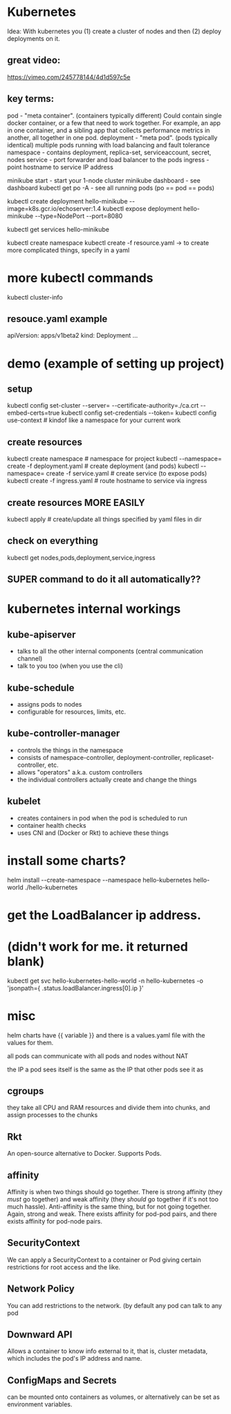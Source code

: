 Kubernetes
==========
Idea: With kubernetes you (1) create a cluster of nodes and then (2) deploy deployments on it.

## great video:
https://vimeo.com/245778144/4d1d597c5e

## key terms:
pod - "meta container". (containers typically different) Could contain single docker container, or a few that need to work together. For example, an app in one container, and a sibling app that collects performance metrics in another, all together in one pod.
deployment - "meta pod". (pods typically identical) multiple pods running with load balancing and fault tolerance
namespace - contains deployment, replica-set, serviceaccount, secret, nodes
service - port forwarder and load balancer to the pods
ingress - point hostname to service IP address



minikube start  -  start your 1-node cluster
minikube dashboard  -  see dashboard
kubectl get po -A  -  see all running pods (po == pod == pods)

kubectl create deployment hello-minikube --image=k8s.gcr.io/echoserver:1.4
kubectl expose deployment hello-minikube --type=NodePort --port=8080

kubectl get services hello-minikube

kubectl create namespace <name>
kubectl create -f resource.yaml  ->  to create more complicated things, specify in a yaml

# more kubectl commands
kubectl cluster-info


## resouce.yaml example
apiVersion: apps/v1beta2
kind: Deployment
...

# demo (example of setting up project)
## setup
kubectl config set-cluster <cluster> --server=<url> --certificate-authority=./ca.crt --embed-certs=true
kubectl config set-credentials <user> --token=<token>
kubectl config use-context <context>  # kindof like a namespace for your current work
## create resources
kubectl create namespace <name>  # namespace for project
kubectl --namespace=<name> create -f deployment.yaml  # create deployment (and pods)
kubectl --namespace=<name> create -f service.yaml  # create service (to expose pods)
kubectl create -f ingress.yaml  # route hostname to service via ingress
## create resources MORE EASILY
kubectl apply <dirpath>  # create/update all things specified by yaml files in dir
## check on everything
kubectl get nodes,pods,deployment,service,ingress
## SUPER command to do it all automatically??



# kubernetes internal workings
## kube-apiserver
- talks to all the other internal components (central communication channel)
- talk to you too (when you use the cli)
## kube-schedule
- assigns pods to nodes
- configurable for resources, limits, etc.
## kube-controller-manager
- controls the things in the namespace
- consists of namespace-controller, deployment-controller, replicaset-controller, etc.
- allows "operators" a.k.a. custom controllers
- the individual controllers actually create and change the things
## kubelet
- creates containers in pod when the pod is scheduled to run
- container health checks
- uses CNI and (Docker or Rkt) to achieve these things


# install some charts?
helm install --create-namespace --namespace hello-kubernetes hello-world ./hello-kubernetes

# get the LoadBalancer ip address.
# (didn't work for me.  it returned blank)
kubectl get svc hello-kubernetes-hello-world -n hello-kubernetes -o 'jsonpath={ .status.loadBalancer.ingress[0].ip }'



# misc

helm charts have {{ variable }} and there is a values.yaml file with the values for them.

all pods can communicate with all pods and nodes without NAT

the IP a pod sees itself is the same as the IP that other pods see it as

## cgroups
they take all CPU and RAM resources and divide them into chunks, and assign processes to the chunks

## Rkt
An open-source alternative to Docker.  Supports Pods.

## affinity
Affinity is when two things should go together.  There is strong affinity (they *must* go together) and weak affinity (they *should* go together if it's not too much hassle).
Anti-affinity is the same thing, but for not going together.  Again, strong and weak.
There exists affinity for pod-pod pairs, and there exists affinity for pod-node pairs.

## SecurityContext
We can apply a SecurityContext to a container or Pod giving certain restrictions for root access and the like.
## Network Policy
You can add restrictions to the network. (by default any pod can talk to any pod

## Downward API
Allows a container to know info external to it, that is, cluster metadata, which includes the pod's IP address and name.

## ConfigMaps and Secrets
can be mounted onto containers as volumes, or alternatively can be set as environment variables.
